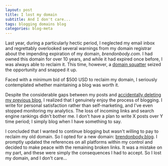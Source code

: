```yaml
---
layout: post
title: I lost my domain
subtitle: And I don't care...
tags: blogging domains blog
categories: blog-meta
---
```


Last year, during a particularly hectic period, I neglected my email inbox and regrettably overlooked several warnings from my domain registrar about the impending expiration of my domain, *brendonbody.com*. I had owned this domain for over 10 years, and while it had expired once before, I was always able to reclaim it. This time, however, a [domain squatter](https://www.godaddy.com/resources/skills/what-is-domain-squatting-and-what-can-you-do-about-it) seized the opportunity and snapped it up.

Faced with a minimum bid of $500 USD to reclaim my domain, I seriously contemplated whether maintaining a blog was worth it.

Despite the considerable gaps between my posts and [accidentally deleting my previous blog]({{site.baseurl}}/2016/02/21/hello-world-again/), I realized that I genuinely enjoy the process of blogging. I write for personal satisfaction rather than self-marketing, and I've even stopped monitoring my analytics. The loss of incoming links and search engine rankings didn't bother me. I don't have a plan to write X posts over Y time period; I simply blog when I have something to say.

I concluded that I wanted to continue blogging but wasn't willing to pay to reclaim my old domain. So I opted for a new domain: [brendonbody.blog](https://brendonbody.blog/). I promptly updated the references on all platforms within my control and decided to make peace with the remaining broken links. It was a mistake on my part, and these were simply the consequences I had to accept. So I lost my domain, and I don't care...
